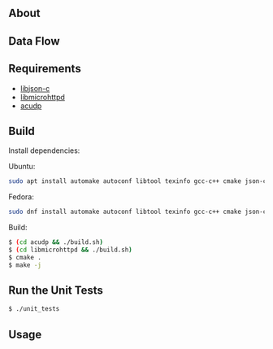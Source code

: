 ## About



## Data Flow


## Requirements

- [libjson-c](https://github.com/json-c/json-c)  
- [libmicrohttpd](https://www.gnu.org/software/libmicrohttpd/)  
- [acudp](https://github.com/vpicon/acudp)  

## Build

Install dependencies:

Ubuntu:
```bash
sudo apt install automake autoconf libtool texinfo gcc-c++ cmake json-c-dev gtest-dev
```

Fedora:
```bash
sudo dnf install automake autoconf libtool texinfo gcc-c++ cmake json-c-devel gtest-devel
```

Build:
```bash
$ (cd acudp && ./build.sh)
$ (cd libmicrohttpd && ./build.sh)
$ cmake .
$ make -j
```

## Run the Unit Tests

```bash
$ ./unit_tests
```

## Usage
